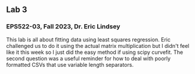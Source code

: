 ## Lab 3
### EPS522-03, Fall 2023, Dr. Eric Lindsey

This lab is all about fitting data using least squares regression. Eric challenged us to do it using the actual matrix multiplication but I didn't feel like it this week so I just did the easy method if using scipy curvefit. The second question was a useful reminder for how to deal with poorly formatted CSVs that use variable length separators.

